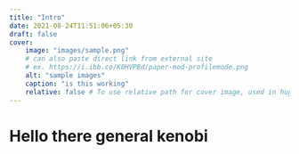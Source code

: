 ```yaml
---
title: "Intro"
date: 2021-08-24T11:51:06+05:30
draft: false
cover:
    image: "images/sample.png"
    # can also paste direct link from external site
    # ex. https://i.ibb.co/K0HVPBd/paper-mod-profilemode.png
    alt: "sample images"
    caption: "is this working"
    relative: false # To use relative path for cover image, used in hugo Page-bundles
---
```


# Hello there general kenobi